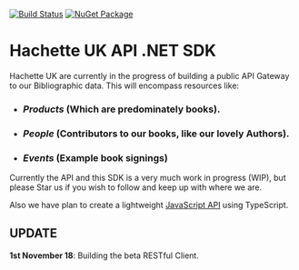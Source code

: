 [![Build Status](https://hukweb365.visualstudio.com/HUK%20API%20SDK%20-%20Open%20Source/_apis/build/status/HachetteUK.huk-dotnet-sdk)](https://hukweb365.visualstudio.com/HUK%20API%20SDK%20-%20Open%20Source/_build/latest?definitionId=7) [![NuGet Package](https://img.shields.io/nuget/v/Hachette.API.SDK.svg)](https://www.nuget.org/packages/Hachette.API.SDK)

# Hachette UK API .NET SDK

Hachette UK are currently in the progress of building a public API Gateway to our Bibliographic data. This will encompass resources like:

- ### *Products* (Which are predominately books).
- ### *People* (Contributors to our books, like our lovely Authors).
- ### *Events* (Example book signings)

Currently the API and this SDK is a very much work in progress (WIP), but please Star us if you wish to follow and keep up with where we are.

Also we have plan to create a lightweight [JavaScript API](https://github.com/HachetteUK/huk-js-sdk/blob/master/README.md) using TypeScript.

## UPDATE

**1st November 18**: Building the beta RESTful Client.

